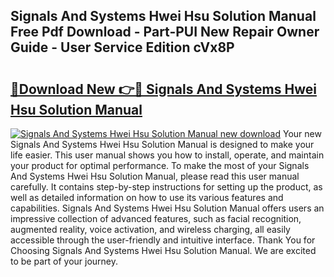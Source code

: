 ## Signals And Systems Hwei Hsu Solution Manual Free Pdf Download - Part-PUI New Repair Owner Guide - User Service Edition cVx8P

# <h2><a href="http://bc7901.oget.top/?id=Signals+And+Systems+Hwei+Hsu+Solution+Manual">🔗Download New 👉🔴 Signals And Systems Hwei Hsu Solution Manual</a></h2>

[![Signals And Systems Hwei Hsu Solution Manual new download](https://i.imgur.com/5g1atiW.png)](http://bc7901.oget.top/?id=Signals+And+Systems+Hwei+Hsu+Solution+Manual)
Your new Signals And Systems Hwei Hsu Solution Manual is designed to make your life easier. This user manual shows you how to install, operate, and maintain your product for optimal performance. To make the most of your Signals And Systems Hwei Hsu Solution Manual, please read this user manual carefully. It contains step-by-step instructions for setting up the product, as well as detailed information on how to use its various features and capabilities. Signals And Systems Hwei Hsu Solution Manual offers users an impressive collection of advanced features, such as facial recognition, augmented reality, voice activation, and wireless charging, all easily accessible through the user-friendly and intuitive interface. Thank You for Choosing Signals And Systems Hwei Hsu Solution Manual. We are excited to be part of your journey.

